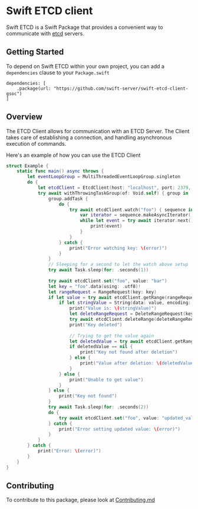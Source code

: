 # Swift ETCD client

Swift ETCD is a Swift Package that provides a convenient way to communicate with [etcd](https://etcd.io) servers.

## Getting Started
To depend on Swift ETCD within your own project, you can add a `dependencies` clause to your `Package.swift`
```
dependencies: [
    .package(url: "https://github.com/swift-server/swift-etcd-client-gsoc")
]
```

## Overview
The ETCD Client allows for communication with an ETCD Server. The Client takes care of establishing a connection, and handling asynchronous execution of commands.

Here's an example of how you can use the ETCD Client

```swift
struct Example {
    static func main() async throws {
        let eventLoopGroup = MultiThreadedEventLoopGroup.singleton
        do {
            let etcdClient = EtcdClient(host: "localhost", port: 2379, eventLoopGroup: eventLoopGroup)
            try await withThrowingTaskGroup(of: Void.self) { group in
                group.addTask {
                    do {
                        try await etcdClient.watch("foo") { sequence in
                            var iterator = sequence.makeAsyncIterator()
                            while let event = try await iterator.next() {
                                print(event)
                            }
                        }
                    } catch {
                        print("Error watching key: \(error)")
                    }
                }
                // Sleeping for a second to let the watch above setup
                try await Task.sleep(for: .seconds(1))
                
                try await etcdClient.set("foo", value: "bar")
                let key = "foo".data(using: .utf8)!
                let rangeRequest = RangeRequest(key: key)
                if let value = try await etcdClient.getRange(rangeRequest) {
                    if let stringValue = String(data: value, encoding: .utf8) {
                        print("Value is: \(stringValue)")
                        let deleteRangeRequest = DeleteRangeRequest(key: key)
                        try await etcdClient.deleteRange(deleteRangeRequest)
                        print("Key deleted")
                        
                        // Trying to get the value again
                        let deletedValue = try await etcdClient.getRange(rangeRequest)
                        if deletedValue == nil {
                            print("Key not found after deletion")
                        } else {
                            print("Value after deletion: \(deletedValue!)")
                        }
                    } else {
                        print("Unable to get value")
                    }
                } else {
                    print("Key not found")
                }
                try await Task.sleep(for: .seconds(2))
                do {
                    try await etcdClient.set("foo", value: "updated_value")
                } catch {
                    print("Error setting updated value: \(error)")
                }
            }
        } catch {
            print("Error: \(error)")
        }
    }
}

```

## Contributing
To contribute to this package, please look at [Contributing.md](Sources/ETCDExample/ETCDExample.swift)
